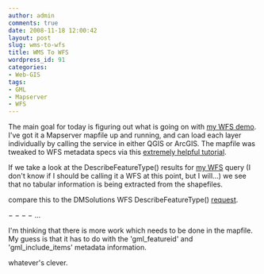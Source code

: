 ```yaml
---
author: admin
comments: true
date: 2008-11-18 12:00:42
layout: post
slug: wms-to-wfs
title: WMS To WFS
wordpress_id: 91
categories:
- Web-GIS
tags:
- GML
- Mapserver
- WFS
---
```


The main goal for today is figuring out what is going on with [my WFS demo](http://mkgeomatics.com/apps/FWTools-2.0.6/bin_safe/mapserv.cgi?map=/home/matthewkenny/mkgeomatics.com/apps/FWTools-2.0.6/mapdata/WA/WA_NAD83UTM10N.map&MODE=MAP). I've got it a Mapserver mapfile up and running, and can load each layer individually by calling the service in either QGIS or ArcGIS. The mapfile was tweaked to WFS metadata specs via this [extremely helpful tutorial](http://mapserver.gis.umn.edu/docs/howto/wfs_server). <!-- more -->

If we take a look at the DescribeFeatureType() results for [my WFS](http://mkgeomatics.com/apps/FWTools-2.0.6/bin_safe/mapserv.cgi?map=/home/matthewkenny/mkgeomatics.com/apps/FWTools-2.0.6/mapdata/WA/WA_WGS84.map&SERVICE=WFS&VERSION=1.0.0&REQUEST=DescribeFeatureType) query (I don't know if I should be calling it a WFS at this point, but I will...) we see that no tabular information is being extracted from the shapefiles.


> <schema targetNamespace="http://mapserver.gis.umn.edu/mapserver" elementFormDefault="qualified" version="0.1">
<import namespace="http://www.opengis.net/gml" schemaLocation="http://schemas.opengis.net/gml/2.1.2/feature.xsd"/>
</schema>


compare this to the DMSolutions WFS DescribeFeatureType() [request](http://www2.dmsolutions.ca/cgi-bin/mswfs_gmap?SERVICE=WFS&VERSION=1.0.0&REQUEST=DescribeFeatureType).


> <schema targetNamespace="http://www.ttt.org/myns" elementFormDefault="qualified" version="0.1">
<import namespace="http://www.opengis.net/gml" schemaLocation="http://schemas.opengeospatial.net/gml/2.1.2/feature.xsd"/>
<element name="prov_land" type="myns:prov_landType" substitutionGroup="gml:_Feature"/>
−
<complexType name="prov_landType">
−
<complexContent>
−
<extension base="gml:AbstractFeatureType">
−
<sequence>
<element name="msGeometry" type="gml:GeometryPropertyType" minOccurs="0" maxOccurs="1"/>
<element name="AREA" type="string"/>
<element name="PERIMETER" type="string"/>
<element name="PROVINCE_" type="string"/>
...


I'm thinking that there is more work which needs to be done in the mapfile. My guess is that it has to do with the 'gml_featureid' and 'gml_include_items' metadata information.

whatever's clever.
